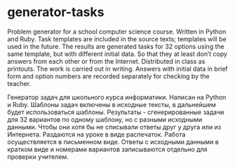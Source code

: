 # generator-tasks
Problem generator for a school computer science course. Written in Python and Ruby.
Task templates are included in the source texts; templates will be used in the future.
The results are generated tasks for 32 options using the same template, but with different initial data. So that they at least don’t copy answers from each other or from the Internet. Distributed in class as printouts. The work is carried out in writing.
Answers with initial data in brief form and option numbers are recorded separately for checking by the teacher.

Генератор задач для школьного курса информатики. Написан на Python и Ruby. Шаблоны задач включены в исходные тексты, в дальнейшем будет использоваться шаблоны.
Результаты - сгенерированные задачи для 32 вариантов по одному шаблону, но с разными исходными данными. Чтобы они хотя бы не списывали ответы друг у друга или из Интернета. Раздаются на уроке в виде распечаток. Работа осуществляется в письменном виде.
Ответы с исходными данными в кратком виде и номерами вариантов записываются отдельно для проверки учителем.
